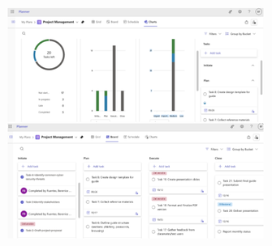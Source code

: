![image alt](https://github.com/bfuentes1706-gif/Project-charter-template/blob/main/charts.png?raw=true)
![image alt](https://github.com/bfuentes1706-gif/Project-charter-template/blob/main/Board.png?raw=true)
